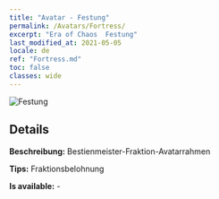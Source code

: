 ```yaml
---
title: "Avatar - Festung"
permalink: /Avatars/Fortress/
excerpt: "Era of Chaos  Festung"
last_modified_at: 2021-05-05
locale: de
ref: "Fortress.md"
toc: false
classes: wide
---
```

 ![Festung](/images/a/avatarFrame_46.png)

## Details

 **Beschreibung:** Bestienmeister-Fraktion-Avatarrahmen 

 **Tips:** Fraktionsbelohnung 

 **Is available:**  - 

